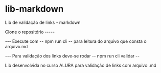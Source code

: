 # lib-markdown

Lib de validação de links - markdown

Clone o repositório -----

--- Execute com -- npm run cli --  para leitura do arquivo que consta o arquivo.md 

--- Para validação dos links deve-se rodar -- npm run cli validar -- 

Lib desenvolvida no curso ALURA para validação de links com arquivo .md 

